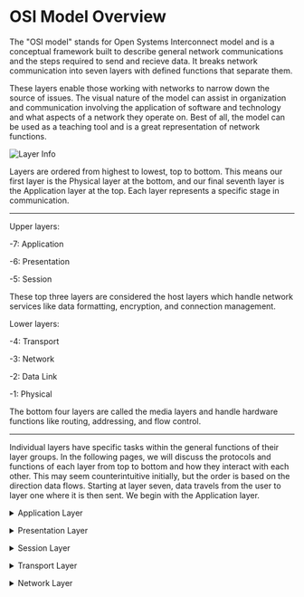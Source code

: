 # OSI Model Overview
The "OSI model" stands for Open Systems Interconnect model and is a conceptual framework built to describe general network communications and the steps required to send and recieve data. It breaks network communication into seven layers with defined functions that separate them.

These layers enable those working with networks to narrow down the source of issues. The visual nature of the model can assist in organization and communication involving the application of software and technology and what aspects of a network they operate on. Best of all, the model can be used as a teaching tool and is a great representation of network functions.

![Layer Info](https://www.lifewire.com/thmb/v1ELh58tFZVN1RadeZxUO77eayo=/750x0/filters:no_upscale():max_bytes(150000):strip_icc():format(webp)/OSImodel-8d93f19d50e543348f82110aa11f7a93.jpg)

Layers are ordered from highest to lowest, top to bottom. This means our first layer is the Physical layer at the bottom, and our final seventh layer is the Application layer at the top. Each layer represents a specific stage in communication.

---
Upper layers:

-7: Application

-6: Presentation

-5: Session

These top three layers are considered the host layers which handle network services like data formatting, encryption, and connection management.

Lower layers:

-4: Transport

-3: Network

-2: Data Link

-1: Physical

The bottom four layers are called the media layers and handle hardware functions like routing, addressing, and flow control. 

---

Individual layers have specific tasks within the general functions of their layer groups. In the following pages, we will discuss the protocols and functions of each layer from top to bottom and how they interact with each other. This may seem counterintuitive initially, but the order is based on the direction data flows. Starting at layer seven, data travels from the user to layer one where it is then sent. We begin with the Application layer.

<details>
  <summary>Application Layer</summary>
<br>
The Application layer is the seventh layer and is our most user-facing layer. It's what allows user applications to communicate with each other.
  
![Application Layer](https://user-images.githubusercontent.com/75860671/206801965-4c6766aa-ec0e-4d3e-a343-c5ef076b2c80.png)
  
The Application layer handles and packages data recieved from the Presentation layer. It allows users to store, access, retrieve, recieve, and send data. Before data can be sent back to the Presentation layer to travel through to other end of the model, it must be packaged in the proper format. Likely the most familiar protocol, HTTP is one example that handles data required for web page content.

HTTP is only one protocol however.
Check out [this link](https://www.geeksforgeeks.org/protocols-application-layer/) for more.</details>
  
<details>
  <summary>Presentation Layer</summary>
<br>
The Presentation layer is the sixth layer and handles data representation, encryption, and compression. It recieves data from the Application layer to send to the Session layer and vice versa.
  
![Presentation Layer](https://user-images.githubusercontent.com/75860671/206810871-4fbf1760-4e6f-4454-a1bd-3ad2ee1bedda.png)
  
It encrypts data for secure travel, and it decrypts data recieved for processing. One of its largest responsibilities is the translation of data. It transforms data from a system-specific format into an intermediate form that can be exchanged between different systems while preserving accurate syntax. This is important to ensure that data is readable by many different machines.

Presentation layer protocols can be found [here](https://www.w3.org/People/Frystyk/thesis/Presentation.html).</details>

<details>
  <summary>Session Layer</summary>
<br>
The Session layer is the fifth layer and handles interhost communication.
  
![Session Layer](https://user-images.githubusercontent.com/75860671/206811816-de3e4850-3d3a-41f5-bd34-31e405afefa5.png)
  
When two devices need to communicate over a network, a session must be made that opens a window for such communication. Session creation involves setup, coordination, and termination. When those two devices need to communicate, a session will be started, communication commences in the form of requests and responses, delays are set and errors are managed, and the session is destroyed after communication is complete. The Session layer recieves service requests from the Presentation layer above, and it sends service requests to the Transport layer below.

Wikipedia has a good list of Session Layer protocols [here](https://en.wikipedia.org/wiki/Session_layer).</details>

<details>
  <summary>Transport Layer</summary>
<br>
The Transport layer is the fourth layer and handles the actual transport of data between hosts.

![Transport Layer](https://user-images.githubusercontent.com/75860671/206812345-5b4244ce-f7a4-4dc4-8248-bc2cf218003d.png)
)

This layer receives data from upper layers, segments it, addresses the source and destination ports, and sends it to the Network layer. Flow and error control ensure that data is transmitted successfully and to the right port. Data is transmitted in segments with headers that provide information about the data being transmitted. The Transport layer will acknowledge successful transmissions and re-transmit in the case of failure. When data arrives at its destination, the destination Transport layer will reassemble the segments of data into its whole form.
  
Connection-oriented services are generally handled by the Transmission Control Protocol (TCP), and connectionless services tend to be handled with the User Datagram Protocol (UDP). A chart with other Transport layer protocols can be found [here](https://www.router-switch.com/faq/transport-layer-osi-layer-4-popular-transport-layer-protocols.html).</details>

<details>
  <summary>Network Layer</summary>
<br>
The Network layer is the third layer and handles packet routing and logical addressing.  
  
![Network Layer](https://user-images.githubusercontent.com/75860671/206822236-8e3f7f6d-9bcd-4afd-974a-f05b2ffa555b.png)

Data is transmitted in packets. The Network layer determines the shortest route for these packets to travel to their destination and attaches the IP addresses of the sender and receiver while logging known addresses in logical addressing to aid in routing. This process allows the layer to translate between MAC and IP addresses (physical computer addresses and network addresses respectively) to ensure proper routing.

Network layer protocols can be found [here](https://en.wikipedia.org/wiki/List_of_network_protocols_(OSI_model)).</details>

<details>
  <summary>Data Link Layer</summary>
<br>
The Data Link layer is the second layer and handles the node-to-node delivery of data.
  
![Data Link Layer](https://user-images.githubusercontent.com/75860671/206824011-639784f5-2b75-4ec3-bece-558d74793d2e.png)

  
That means this layer is in charge of delivering the data from one network entity to another entity within the same network. This means adjacent switches, routers, and computers within the same local system. The Data Link layer controls the access those entities have to each other and to the broader network to be sent out to other networks to prevent collisions of data that can cause transmissions to fail. It also handles MAC addressing to log the physical addresses of devices on a network.

[This](https://osi-model.com/data-link-layer/) Data Link layer overview contains a list of Data Link layer protocols.</details>

<details>
  <summary>Physical Layer</summary>
<br>
The Physical layer is the first layer (and our last) layer is responsible for, you guessed it, the physical connections between devices.
  
![Physical Layer](https://user-images.githubusercontent.com/75860671/206825762-f4f0abe2-8043-4e40-904c-07d7ca1d6677.png)

  
The Physical layer handles data in bits, the smallest form of data represented in binary. When it receives data, it converts it into binary and sends it to the Data Link layer where it is put back together. When sending data, it is responsible for turning bits of information into electrical signals. This layer controls the rate of data transmission as well as how data is transmitted through physical hardware. It also defines the physical topology, or structure, of a network and its devices.

[Here](https://osi-model.com/physical-layer/) is a link to the protocols of the Physical layer.</details>

---

Thank you for reading! I hope this helped provide a basic understanding of what the OSI model is and how it functions at a surface level. Each layer has more complex functions and structure, but that is outside the scope of this tutorial.

---

[Welcome Page]()
